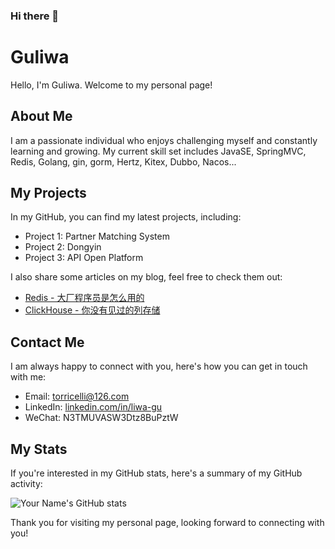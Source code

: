 ### Hi there 👋

<!--
**Zhubaiali/Zhubaiali** is a ✨ _special_ ✨ repository because its `README.md` (this file) appears on your GitHub profile.

Here are some ideas to get you started:

- 🔭 I’m currently working on ...
- 🌱 I’m currently learning ...
- 👯 I’m looking to collaborate on ...
- 🤔 I’m looking for help with ...
- 💬 Ask me about ...
- 📫 How to reach me: ...
- 😄 Pronouns: ...
- ⚡ Fun fact: ...
-->

# Guliwa

Hello, I'm Guliwa. Welcome to my personal page!

## About Me

I am a passionate individual who enjoys challenging myself and constantly learning and growing. My current skill set includes JavaSE, SpringMVC, Redis, Golang, gin, gorm, Hertz, Kitex, Dubbo, Nacos...

## My Projects

In my GitHub, you can find my latest projects, including:

- Project 1: Partner Matching System
- Project 2: Dongyin
- Project 3: API Open Platform

I also share some articles on my blog, feel free to check them out:

- [Redis - 大厂程序员是怎么用的](https://juejin.cn/post/7200376545243807802)
- [ClickHouse - 你没有见过的列存储](https://juejin.cn/post/7200689071260680249)

## Contact Me

I am always happy to connect with you, here's how you can get in touch with me:

- Email: torricelli@126.com
- LinkedIn: [linkedin.com/in/liwa-gu](https://www.linkedin.com/in/liwa-gu-57604523a/)
- WeChat: N3TMUVASW3Dtz8BuPztW

## My Stats

If you're interested in my GitHub stats, here's a summary of my GitHub activity:

![Your Name's GitHub stats](https://github-readme-stats.vercel.app/api?username=yourusername&show_icons=true)

Thank you for visiting my personal page, looking forward to connecting with you!

